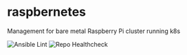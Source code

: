# raspbernetes

Management for bare metal Raspberry Pi cluster running k8s

![Ansible Lint](https://github.com/deploymentking/raspbernetes/workflows/Lint/badge.svg)
![Repo Healthcheck](https://github.com/deploymentking/raspbernetes/workflows/Healthcheck/badge.svg)
